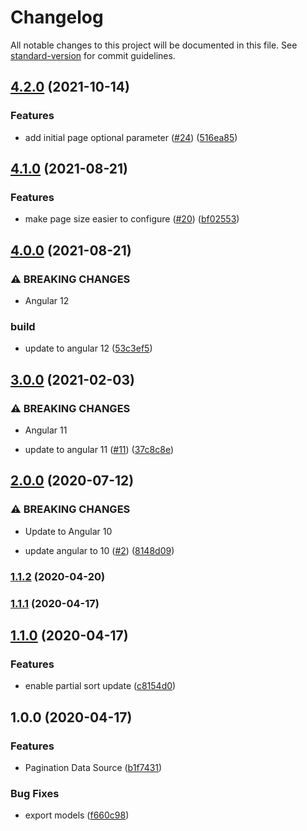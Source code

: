 # Changelog

All notable changes to this project will be documented in this file. See [standard-version](https://github.com/conventional-changelog/standard-version) for commit guidelines.

## [4.2.0](https://github.com/nilsmehlhorn/ngx-pagination-data-source/compare/v4.1.0...v4.2.0) (2021-10-14)


### Features

* add initial page optional parameter ([#24](https://github.com/nilsmehlhorn/ngx-pagination-data-source/issues/24)) ([516ea85](https://github.com/nilsmehlhorn/ngx-pagination-data-source/commit/516ea852cc4e41423e7229ded960f73d380d0503))

## [4.1.0](https://github.com/nilsmehlhorn/ngx-pagination-data-source/compare/v4.0.0...v4.1.0) (2021-08-21)


### Features

* make page size easier to configure ([#20](https://github.com/nilsmehlhorn/ngx-pagination-data-source/issues/20)) ([bf02553](https://github.com/nilsmehlhorn/ngx-pagination-data-source/commit/bf0255363af79370acc7c005f87a071b51a62d67))

## [4.0.0](https://github.com/nilsmehlhorn/ngx-pagination-data-source/compare/v3.0.0...v4.0.0) (2021-08-21)


### ⚠ BREAKING CHANGES

* Angular 12

### build

* update to angular 12 ([53c3ef5](https://github.com/nilsmehlhorn/ngx-pagination-data-source/commit/53c3ef54dd548da211db700e020234e7e64bf34d))

## [3.0.0](https://github.com/nilsmehlhorn/ngx-pagination-data-source/compare/v2.0.0...v3.0.0) (2021-02-03)


### ⚠ BREAKING CHANGES

* Angular 11

* update to angular 11 ([#11](https://github.com/nilsmehlhorn/ngx-pagination-data-source/issues/11)) ([37c8c8e](https://github.com/nilsmehlhorn/ngx-pagination-data-source/commit/37c8c8e451bd486eec620976c8cb0d6162142579))

## [2.0.0](https://github.com/nilsmehlhorn/ngx-pagination-data-source/compare/v1.1.1...v2.0.0) (2020-07-12)


### ⚠ BREAKING CHANGES

* Update to Angular 10

* update angular to 10 ([#2](https://github.com/nilsmehlhorn/ngx-pagination-data-source/issues/2)) ([8148d09](https://github.com/nilsmehlhorn/ngx-pagination-data-source/commit/8148d09985a73acfd97922620f0d26cd859b9bc6))

### [1.1.2](https://github.com/nilsmehlhorn/ngx-pagination-data-source/compare/v1.1.1...v1.1.2) (2020-04-20)

### [1.1.1](https://github.com/nilsmehlhorn/ngx-pagination-data-source/compare/v1.1.0...v1.1.1) (2020-04-17)

## [1.1.0](https://github.com/nilsmehlhorn/ngx-pagination-data-source/compare/v1.0.0...v1.1.0) (2020-04-17)


### Features

* enable partial sort update ([c8154d0](https://github.com/nilsmehlhorn/ngx-pagination-data-source/commit/c8154d0c530d40ed926ba392b3fc22e9bde8950d))

## 1.0.0 (2020-04-17)


### Features

* Pagination Data Source ([b1f7431](https://github.com/nilsmehlhorn/ngx-pagination-data-source/commit/b1f7431554aa026f4bd0f9211a95a2610226b652))


### Bug Fixes

* export models ([f660c98](https://github.com/nilsmehlhorn/ngx-pagination-data-source/commit/f660c98f042a43b97b873e9484c5284acd1d448a))
